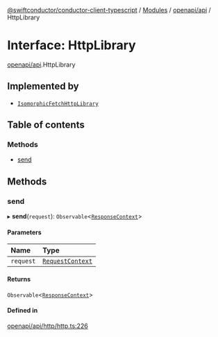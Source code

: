[@swiftconductor/conductor-client-typescript](../README.md) / [Modules](../modules.md) / [openapi/api](../modules/openapi_api.md) / HttpLibrary

# Interface: HttpLibrary

[openapi/api](../modules/openapi_api.md).HttpLibrary

## Implemented by

- [`IsomorphicFetchHttpLibrary`](../classes/openapi_api.IsomorphicFetchHttpLibrary.md)

## Table of contents

### Methods

- [send](openapi_api.HttpLibrary.md#send)

## Methods

### send

▸ **send**(`request`): `Observable`\<[`ResponseContext`](../classes/openapi_api.ResponseContext.md)\>

#### Parameters

| Name | Type |
| :------ | :------ |
| `request` | [`RequestContext`](../classes/openapi_api.RequestContext.md) |

#### Returns

`Observable`\<[`ResponseContext`](../classes/openapi_api.ResponseContext.md)\>

#### Defined in

[openapi/api/http/http.ts:226](https://github.com/swift-conductor/conductor-client-typescript/blob/9866b7c/openapi/api/http/http.ts#L226)
